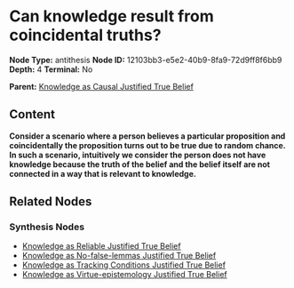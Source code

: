 # Can knowledge result from coincidental truths?

**Node Type:** antithesis
**Node ID:** 12103bb3-e5e2-40b9-8fa9-72d9ff8f6bb9
**Depth:** 4
**Terminal:** No

**Parent:** [Knowledge as Causal Justified True Belief](knowledge-as-causal-justified-true-belief-synthesis-694abd37-7a88-4854-b004-eb1abaa73d9f.md)

## Content

**Consider a scenario where a person believes a particular proposition and coincidentally the proposition turns out to be true due to random chance. In such a scenario, intuitively we consider the person does not have knowledge because the truth of the belief and the belief itself are not connected in a way that is relevant to knowledge.**

## Related Nodes

### Synthesis Nodes

- [Knowledge as Reliable Justified True Belief](knowledge-as-reliable-justified-true-belief-synthesis-709c8dc4-f40a-402a-924d-11432d356c45.md)
- [Knowledge as No-false-lemmas Justified True Belief](knowledge-as-no-false-lemmas-justified-true-belief-synthesis-e3224018-bf28-4856-b21a-ba9b471484b5.md)
- [Knowledge as Tracking Conditions Justified True Belief](knowledge-as-tracking-conditions-justified-true-belief-synthesis-40d710b6-cf46-4ab9-aca8-f6fc33500b8a.md)
- [Knowledge as Virtue-epistemology Justified True Belief](knowledge-as-virtue-epistemology-justified-true-belief-synthesis-30d89a4d-1b8e-4895-9600-f2a969839e64.md)
